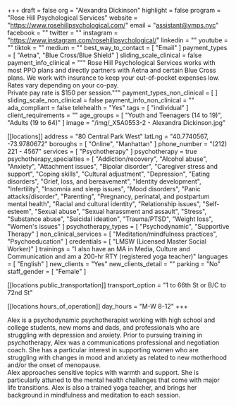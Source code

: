 +++
draft = false
org = "Alexandra Dickinson"
highlight = false
program = "Rose Hill Psychological Services"
website = "https://www.rosehillpsychological.com/"
email = "assistant@vmps.nyc"
facebook = ""
twitter = ""
instagram = "https://www.instagram.com/rosehillpsychological/"
linkedin = ""
youtube = ""
tiktok = ""
medium = ""
best_way_to_contact = [ "Email" ]
payment_types = [ "Aetna", "Blue Cross/Blue Shield" ]
sliding_scale_clinical = false
payment_info_clinical = """
Rose Hill Psychological Services works with most PPO plans and directly partners with Aetna and certain Blue Cross plans. We work with insurance to keep your out-of-pocket expenses low.  Rates vary depending on your co-pay.  
Private pay rate is $150 per session."""
payment_types_non_clinical = [ ]
sliding_scale_non_clinical = false
payment_info_non_clinical = ""
ada_compliant = false
telehealth = "Yes"
tags = [ "individual" ]
client_requirements = ""
age_groups = [ "Youth and Teenagers (14 to 19)", "Adults (19 to 64)" ]
image = "/img/_X5A0553-2 - Alexandra Dickinson.jpg"

[[locations]]
address = "80 Central Park West"
latLng = "40.7740567, -73.9780672"
boroughs = [ "Online", "Manhattan" ]
phone_number = "(212) 221 - 4567"
services = [ "Psychotherapy" ]
psychotherapy = true
psychotherapy_specialties = [
  "Addiction/recovery",
  "Alcohol abuse",
  "Anxiety",
  "Attachment issues",
  "Bipolar disorder",
  "Caregiver stress and support",
  "Coping skills",
  "Cultural adjustment",
  "Depression",
  "Eating disorders",
  "Grief, loss, and bereavement",
  "Identity development",
  "Infertility",
  "Insomnia and sleep issues",
  "Mood disorders",
  "Panic attacks/disorder",
  "Parenting",
  "Pregnancy, perinatal, and postpartum mental health",
  "Racial and cultural identity",
  "Relationship issues",
  "Self-esteem",
  "Sexual abuse",
  "Sexual harassment and assault",
  "Stress",
  "Substance abuse",
  "Suicidal ideation",
  "Trauma/PTSD",
  "Weight loss",
  "Women's issues"
]
psychotherapy_types = [ "Psychodynamic", "Supportive Therapy" ]
non_clinical_services = [ "Meditation/mindfulness practices", "Psychoeducation" ]
credentials = [ "LMSW (Licensed Master Social Worker)" ]
trainings = "I also have an MA in Media, Culture and Communication and am a 200-hr RTY (registered yoga teacher)"
languages = [ "English" ]
new_clients = "Yes"
new_clients_detail = ""
parking = "No"
staff_gender = [ "Female" ]

  [[locations.public_transportation]]
  transport_option = "1 to 66th St or B/C to 72nd St"

  [[locations.hours_of_operation]]
  day_hours = "M-W 8-12"
+++

Alex is a psychodynamic psychotherapist working with high school and college students, new moms and dads, and professionals who are struggling with depression and anxiety. Prior to pursuing training in psychotherapy, Alex was a communications professional and negotiation coach. She has a particular interest in supporting women who are struggling with changes in mood and anxiety as related to new motherhood and/or the onset of menopause. <br>
Alex approaches sensitive topics with warmth and support. She is particularly attuned to the mental health challenges that come with major life transitions. Alex is also a trained yoga teacher, and brings her background in mindfulness and meditation to each session. <br>
